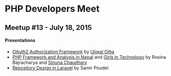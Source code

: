 # PHP Developers Meet

Meetup #13 - July 18, 2015
--------

#### Presentations

* [OAuth2 Authorization Framework](http://ojhaujjwal.github.io/oauth2-presentation/) by [Ujjwal Ojha](https://github.com/ojhaujjwal)
* [PHP Framework and Analysis in Nepal](http://www.slideshare.net/sinunachaudhary/php-framework-and-analysis-in-nepal) and [Girls in Technology](http://www.slideshare.net/RojinaBajracharya/girls-in-technology) by Rosina Bajracharya and [Sinuna Chaudhary](https://github.com/sinuna)
* [Repository Design in Laravel](http://www.slideshare.net/samirpdl/repository-design-pattern-in-laravel-samir-poudel) by Samir Poudel
